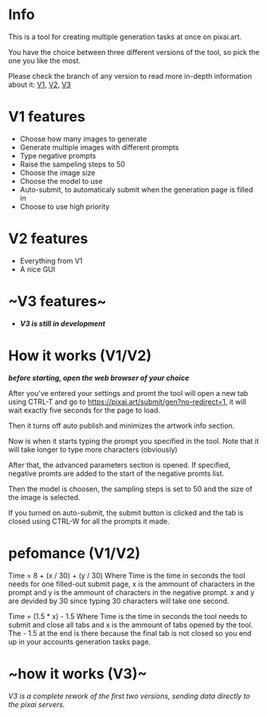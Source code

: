 # Info
This is a tool for creating multiple generation tasks at once on pixai.art.

You have the choice between three different versions of the tool, so pick the one you like the most.

Please check the branch of any version to read more in-depth information about it:
[V1](https://github.com/KindAiden/pixai-auto-info-tool/tree/V1), 
[V2](https://github.com/KindAiden/pixai-auto-info-tool/tree/V2), 
[V3](https://github.com/KindAiden/pixai-auto-info-tool/tree/V3)

# V1 features
- Choose how many images to generate
- Generate multiple images with different prompts
- Type negative prompts
- Raise the sampeling steps to 50
- Choose the image size
- Choose the model to use
- Auto-submit, to automaticaly submit when the generation page is filled in
- Choose to use high priority

# V2 features
- Everything from V1
- A nice GUI

# ~V3 features~
- ***V3 is still in development***

# How it works (V1/V2)
***before starting, open the web browser of your choice***

After you've entered your settings and promt the tool will open a new tab using CTRL-T and go to https://pixai.art/submit/gen?no-redirect=1, it will wait exactly five seconds for the page to load.

Then it turns off auto publish and minimizes the artwork info section.

Now is when it starts typing the prompt you specified in the tool. Note that it will take longer to type more characters (obviously)

After that, the advanced parameters section is opened. If specified, negative promts are added to the start of the negative promts list.

Then the model is choosen, the sampling steps is set to 50 and the size of the image is selected.

If you turned on auto-submit, the submit button is clicked and the tab is closed using CTRL-W for all the prompts it made.

# pefomance (V1/V2)
Time = 8 + (x / 30) + (y / 30)
Where Time is the time in seconds the tool needs for one filled-out submit page, x is the ammount of characters in the prompt and y is the
ammount of characters in the negative prompt.
x and y are devided by 30 since typing 30 characters will take one second.

Time = (1.5 * x) - 1.5
Where Time is the time in seconds the tool needs to submit and close all tabs and x is the ammount of tabs opened by the tool.
The - 1.5 at the end is there because the final tab is not closed so you end up in your accounts generation tasks page.

# ~how it works (V3)~
*V3 is a complete rework of the first two versions, sending data directly to the pixai servers.*
